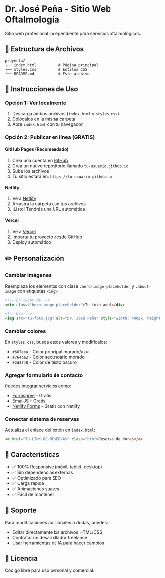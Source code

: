 # Dr. José Peña - Sitio Web Oftalmología

Sitio web profesional independiente para servicios oftalmológicos.

## 📁 Estructura de Archivos

```
proyecto/
├── index.html          # Página principal
├── styles.css          # Estilos CSS
└── README.md           # Este archivo
```

## 🚀 Instrucciones de Uso

### Opción 1: Ver localmente
1. Descarga ambos archivos (`index.html` y `styles.css`)
2. Colócalos en la misma carpeta
3. Abre `index.html` con tu navegador

### Opción 2: Publicar en línea (GRATIS)

#### GitHub Pages (Recomendado)
1. Crea una cuenta en [GitHub](https://github.com)
2. Crea un nuevo repositorio llamado `tu-usuario.github.io`
3. Sube los archivos
4. Tu sitio estará en: `https://tu-usuario.github.io`

#### Netlify
1. Ve a [Netlify](https://www.netlify.com)
2. Arrastra la carpeta con tus archivos
3. ¡Listo! Tendrás una URL automática

#### Vercel
1. Ve a [Vercel](https://vercel.com)
2. Importa tu proyecto desde GitHub
3. Deploy automático

## ✏️ Personalización

### Cambiar imágenes
Reemplaza los elementos con clase `.hero-image-placeholder` y `.about-image` con etiquetas `<img>`:

```html
<!-- En lugar de -->
<div class="hero-image-placeholder">Tu foto aquí</div>

<!-- Usa -->
<img src="tu-foto.jpg" alt="Dr. José Peña" style="width: 400px; height: 480px; border-radius: 20px; object-fit: cover;">
```

### Cambiar colores
En `styles.css`, busca estos valores y modifícalos:
- `#667eea` - Color principal morado/azul
- `#764ba2` - Color secundario morado
- `#2d3748` - Color de texto oscuro

### Agregar formulario de contacto
Puedes integrar servicios como:
- [Formspree](https://formspree.io) - Gratis
- [EmailJS](https://www.emailjs.com) - Gratis
- [Netlify Forms](https://www.netlify.com/products/forms/) - Gratis con Netlify

### Conectar sistema de reservas
Actualiza el enlace del botón en `index.html`:
```html
<a href="TU-LINK-DE-RESERVAS" class="btn">Reserva de horas</a>
```

## 📱 Características

- ✅ 100% Responsive (móvil, tablet, desktop)
- ✅ Sin dependencias externas
- ✅ Optimizado para SEO
- ✅ Carga rápida
- ✅ Animaciones suaves
- ✅ Fácil de mantener

## 🔧 Soporte

Para modificaciones adicionales o dudas, puedes:
- Editar directamente los archivos HTML/CSS
- Contratar un desarrollador freelance
- Usar herramientas de IA para hacer cambios

## 📄 Licencia

Código libre para uso personal y comercial.